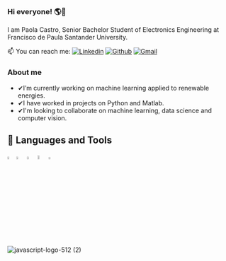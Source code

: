 ### Hi everyone! 🌎👋

I am Paola Castro, Senior Bachelor Student of Electronics Engineering at Francisco de Paula Santander University.

📫 You can reach me:
[![Linkedin](https://img.shields.io/badge/-LinkedIn-blue?style=flat&logo=Linkedin&logoColor=white)](https://www.linkedin.com/in/paola-andrea-castro-correa-02471a234/)  [![Github](https://img.shields.io/badge/-Github-000?style=flat&logo=Github&logoColor=white)](https://github.com/C-Paola)  [![Gmail](https://img.shields.io/badge/-Gmail-c71610?style=flat&logo=Gmail&logoColor=white)](mailto:paolaandreacaco@ufps.edu.co)

### About me

- ✔I’m currently working on machine learning applied to renewable energies.
- ✔I have worked in projects on Python and Matlab.
- ✔I'm looking to collaborate on machine learning, data science and computer vision.


## 📌 Languages and Tools

[<code><img width="4%" src="https://user-images.githubusercontent.com/62435332/219449760-db4744c0-1d44-4f8f-9044-13c2e9a0aed4.png"></code>](https://www.python.org/)[<code><img width="4%" src="https://user-images.githubusercontent.com/62435332/219450116-2cd03d24-6920-400f-ab72-d1fe1fc15883.png"></code>](https://www.mathworks.com/products/matlab.html) [<code><img width="4%" src="https://user-images.githubusercontent.com/62435332/219451705-1464f37c-163e-42f6-989d-7f2132fc8f47.png"></code>](https://developer.mozilla.org/es/docs/Web/HTML) [<code><img width="4.9%" src="https://user-images.githubusercontent.com/62435332/219452354-a711b36a-7b7a-42e8-bda3-fe39a1b23da9.png"></code>](https://developer.mozilla.org/es/docs/Web/CSS)[<code><img width="3.8%" src="https://user-images.githubusercontent.com/62435332/219456379-3763ba76-0d52-45cb-b6be-5cda317120b4.png"></code>](https://developer.mozilla.org/es/docs/Web/JavaScript)


![javascript-logo-512 (2)]()
